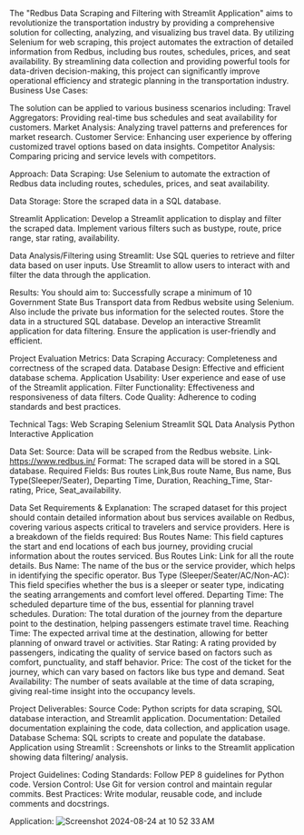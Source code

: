 The "Redbus Data Scraping and Filtering with Streamlit Application" aims to revolutionize the transportation industry by providing a comprehensive solution for collecting, analyzing, and visualizing bus travel data. By utilizing Selenium for web scraping, this project automates the extraction of detailed information from Redbus, including bus routes, schedules, prices, and seat availability. By streamlining data collection and providing powerful tools for data-driven decision-making, this project can significantly improve operational efficiency and strategic planning in the transportation industry.
Business Use Cases:

The solution can be applied to various business scenarios including:
Travel Aggregators: Providing real-time bus schedules and seat availability for customers.
Market Analysis: Analyzing travel patterns and preferences for market research.
Customer Service: Enhancing user experience by offering customized travel options based on data insights.
Competitor Analysis: Comparing pricing and service levels with competitors.

Approach:
Data Scraping:
Use Selenium to automate the extraction of Redbus data including routes, schedules, prices, and seat availability.

Data Storage:
Store the scraped data in a SQL database.

Streamlit Application:
Develop a Streamlit application to display and filter the scraped data.
Implement various filters such as bustype, route, price range, star rating, availability.

Data Analysis/Filtering using Streamlit:
Use SQL queries to retrieve and filter data based on user inputs.
Use Streamlit to allow users to interact with and filter the data through the application.

Results:
You should aim to:
Successfully scrape a minimum of 10 Government State Bus Transport data from Redbus website using Selenium. Also include the private bus information for the selected routes.
Store the data in a structured SQL database.
Develop an interactive Streamlit application for data filtering.
Ensure the application is user-friendly and efficient.

Project Evaluation Metrics:
Data Scraping Accuracy: Completeness and correctness of the scraped data.
Database Design: Effective and efficient database schema.
Application Usability: User experience and ease of use of the Streamlit application.
Filter Functionality: Effectiveness and responsiveness of data filters.
Code Quality: Adherence to coding standards and best practices.

Technical Tags:
Web Scraping
Selenium
Streamlit
SQL
Data Analysis
Python
Interactive Application



Data Set:
Source: Data will be scraped from the Redbus website.
Link- https://www.redbus.in/
Format: The scraped data will be stored in a SQL database.
Required Fields: Bus routes Link,Bus route Name, Bus name, Bus Type(Sleeper/Seater),  Departing Time, Duration, Reaching_Time, Star-rating, Price, Seat_availability.

Data Set Requirements & Explanation:
The scraped dataset for this project should contain detailed information about bus services available on Redbus, covering various aspects critical to travelers and service providers. Here is a breakdown of the fields required:
Bus Routes Name: This field captures the start and end locations of each bus journey, providing crucial information about the routes serviced.
Bus Routes Link: Link for all the route details.
Bus Name: The name of the bus or the service provider, which helps in identifying the specific operator.
Bus Type (Sleeper/Seater/AC/Non-AC): This field specifies whether the bus is a sleeper or seater type, indicating the seating arrangements and comfort level offered.
Departing Time: The scheduled departure time of the bus, essential for planning travel schedules.
Duration: The total duration of the journey from the departure point to the destination, helping passengers estimate travel time.
Reaching Time: The expected arrival time at the destination, allowing for better planning of onward travel or activities.
Star Rating: A rating provided by passengers, indicating the quality of service based on factors such as comfort, punctuality, and staff behavior.
Price: The cost of the ticket for the journey, which can vary based on factors like bus type and demand.
Seat Availability: The number of seats available at the time of data scraping, giving real-time insight into the occupancy levels.

Project Deliverables:
Source Code: Python scripts for data scraping, SQL database interaction, and Streamlit application.
Documentation: Detailed documentation explaining the code, data collection, and application usage.
Database Schema: SQL scripts to create and populate the database.
Application using Streamlit : Screenshots or links to the Streamlit application showing data filtering/ analysis.

Project Guidelines:
Coding Standards: Follow PEP 8 guidelines for Python code.
Version Control: Use Git for version control and maintain regular commits.
Best Practices: Write modular, reusable code, and include comments and docstrings.

Application:
![Screenshot 2024-08-24 at 10 52 33 AM](https://github.com/user-attachments/assets/7b31f84a-4908-4963-b18d-ad48c8a1b852)

